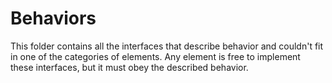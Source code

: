 # Behaviors

This folder contains all the interfaces that describe behavior and couldn't fit in one of the categories of elements.
Any element is free to implement these interfaces, but it must obey the described behavior.